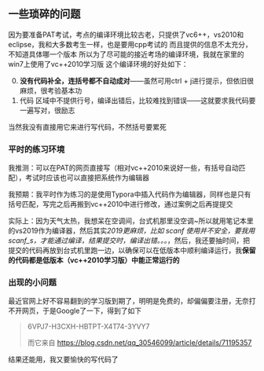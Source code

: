 ## 一些琐碎的问题

因为要准备PAT考试，考点的编译环境比较古老，只提供了vc6++，vs2010和eclipse，我和大多数考生一样，也是要用cpp考试的
而且提供的信息不太充分，不知道具体哪一个版本
所以为了尽可能的接近考场的编译环境，我就在家里的win7上使用了vc++2010学习版
这个编译环境的好处如下：

0. **没有代码补全，连括号都不自动成对**——虽然可用ctrl + j进行提示，但依旧很麻烦，很考验基本功
1. 代码 区域中不提供行号，编译出错后，比较难找到错误——这就要求我代码要一遍写对，很励志

当然我没有直接用它来进行写代码，不然括号要累死

### 平时的练习环境

我推测：可以在PAT的网页直接写（相对vc++2010来说好一些，有括号自动匹配），考试时应该也可以直接把系统作为编辑器

我预期：我平时作为练习的是使用Typora中插入代码作为编辑器，同样也是只有括号匹配，写完之后再搬到vc++2010中进行修改，通过案例之后再提提交

实际上：因为天气太热，我想呆在空调间，台式机那里没空调~所以就用笔记本里的vs2019作为编译器，然后其实*2019更麻烦，比如 scanf 使用并不安全，要我用 scanf_s，才能通过编译，结果提交时，编译出错。。。*，然后，我还要抽时间，把提交的代码再放到台式机里跑一边，以确保可以在低版本中顺利编译运行，我**保留的代码都是低版本（vc++2010学习版）中能正常运行的**

### 出现的小问题

最近官网上好不容易翻到的学习版到期了，明明是免费的，却偏偏要注册，无奈打不开网页，于是Google了一下，得到了如下

> 6VPJ7-H3CXH-HBTPT-X4T74-3YVY7
>
> 而它来自 https://blog.csdn.net/qq_30546099/article/details/71195357

结果还能用，我又要愉快的写代码了
